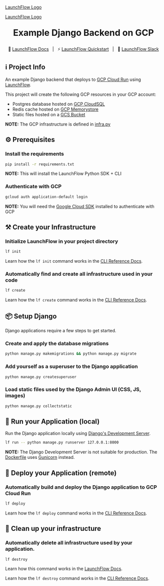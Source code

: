 [LaunchFlow Logo](https://storage.googleapis.com/launchflow-public-images/launchflow-logo-dark.png#gh-dark-mode-only)

[LaunchFlow Logo](https://storage.googleapis.com/launchflow-public-images/launchflow-logo-light.svg#gh-light-mode-only)

<div style="display: flex; flex-direction: column; justify-content: center;">
    <div style="display: flex; align-content: center; gap: 4px; justify-content: center; margin-top: 12px; margin-bottom: 12px;">
        <h1 style="margin-top: 0px; margin-bottom: 0px; border-bottom: none;">
            Example Django Backend on GCP
        </h1>
    </div>
</div>
<div style="text-align: center;">

📖 [LaunchFlow Docs](https://docs.launchflow.com/) &nbsp; | &nbsp; ⚡ [LaunchFlow Quickstart](https://docs.launchflow.com/docs/get-started) &nbsp; | &nbsp; 👋 [LaunchFlow Slack](https://join.slack.com/t/launchflowusers/shared_invite/zt-27wlowsza-Uiu~8hlCGkvPINjmMiaaMQ)

</div>

## ℹ️ Project Info

An example Django backend that deploys to [GCP Cloud Run](https://cloud.google.com/run/docs) using [LaunchFlow](https://launchflow.com/).

This project will create the following GCP resources in your GCP account:
- Postgres database hosted on [GCP CloudSQL](https://cloud.google.com/sql/docs)
- Redis cache hosted on [GCP Memorystore](https://cloud.google.com/memorystore/docs)
- Static files hosted on a [GCS Bucket](https://cloud.google.com/storage/docs)

<strong>NOTE:</strong> The GCP infrastructure is defined in [infra.py](/django-backend/gcp/django_backend/infra.py)

## ⚙️ Prerequisites

### Install the requirements
```bash
pip install -r requirements.txt
```

<strong>NOTE:</strong> This will install the LaunchFlow Python SDK + CLI

### Authenticate with GCP
```bash
gcloud auth application-default login
```
<strong>NOTE:</strong> You will need the [Google Cloud SDK](https://cloud.google.com/sdk/docs/install) installed to authenticate with GCP


## ⚒️ Create your Infrastructure

### Initialize LaunchFlow in your project directory

```bash
lf init
```

Learn how the `lf init` command works in the [CLI Reference Docs](https://docs.launchflow.com/reference/cli#launchflow-init).

### Automatically find and create all infrastructure used in your code

```bash
lf create
```

Learn how the `lf create` command works in the [CLI Reference Docs](https://docs.launchflow.com/reference/cli#launchflow-create).

## 📦 Setup Django

Django applications require a few steps to get started.

### Create and apply the database migrations

```bash
python manage.py makemigrations && python manage.py migrate
```

### Add yourself as a superuser to the Django application

```bash
python manage.py createsuperuser
```

### Load static files used by the Django Admin UI (CSS, JS, images)

```bash
python manage.py collectstatic
```

## 🏃 Run your Application (local)

Run the Django application locally using [Django's Development Server](https://docs.djangoproject.com/en/5.0/intro/tutorial01/#the-development-server).

```bash
lf run -- python manage.py runserver 127.0.0.1:8000
```

<strong>NOTE:</strong> The Django Development Server is not suitable for production. The [Dockerfile](/django-backend/gcp/Dockerfile) uses [Gunicorn](https://gunicorn.org/) instead.

## 🚀 Deploy your Application (remote)

### Automatically <strong>build</strong> and <strong>deploy</strong> the Django application to GCP Cloud Run

```bash
lf deploy
```

Learn how the `lf deploy` command works in the [CLI Reference Docs](https://docs.launchflow.com/reference/cli#launchflow-deploy).

## 🧹 Clean up your infrastructure

### Automatically delete all infrastructure used by your application.

```bash
lf destroy
```

Learn how this command works in the [LaunchFlow Docs](https://docs.launchflow.com/reference/cli#launchflow-clean).

Learn how the `lf destroy` command works in the [CLI Reference Docs](https://docs.launchflow.com/reference/cli#launchflow-destroy).

